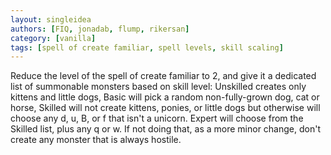```yaml
---
layout: singleidea
authors: [FIQ, jonadab, flump, rikersan]
category: [vanilla]
tags: [spell of create familiar, spell levels, skill scaling]
---
```

Reduce the level of the spell of create familiar to 2, and give it a dedicated list of summonable monsters based on skill level: Unskilled creates only kittens and little dogs, Basic will pick a random non-fully-grown dog, cat or horse, Skilled will not create kittens, ponies, or little dogs but otherwise will choose any d, u, B, or f that isn't a unicorn. Expert will choose from the Skilled list, plus any q or w. If not doing that, as a more minor change, don't create any monster that is always hostile.
